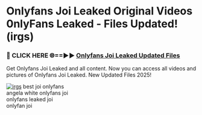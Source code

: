 # Onlyfans Joi Leaked Original Videos 0nlyFans Leaked - Files Updated! (irgs)

<h3>🔴 CLICK HERE 🌐==►► <a href="https://tinyurl.com/4seja8ks" rel="nofollow">Onlyfans Joi Leaked Updated Files</a></h3>

Get Onlyfans Joi Leaked and all content. Now you can access all videos and pictures of Onlyfans Joi Leaked. New Updated Files 2025!

[![irgs](https://i.imgur.com/EWjZXRe.gif)](https://tinyurl.com/4seja8ks)
best joi onlyfans<br>
angela white onlyfans joi<br>
onlyfans leaked joi<br>
onlyfan joi